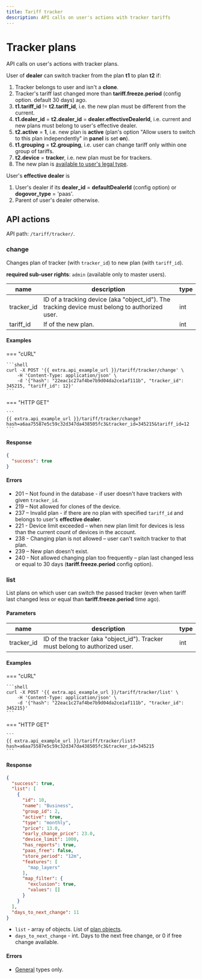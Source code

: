 ```yaml
---
title: Tariff tracker
description: API calls on user's actions with tracker tariffs
---
```


# Tracker plans

API calls on user's actions with tracker plans.

User of **dealer** can switch tracker from the plan **t1** to plan **t2** if:

1. Tracker belongs to user and isn't a **clone**.
2. Tracker's tariff last changed more than **tariff.freeze.period** (config option. default 30 days) ago.
3. **t1.tariff\_id** != **t2.tariff\_id**, i.e. the new plan must be different from the current.
4. **t1.dealer\_id** = **t2.dealer\_id** = **dealer.effectiveDealerId**, i.e. current and new plans must belong to user's effective dealer.
5. **t2.active** = **1**, i.e. new plan is **active** (plan's option "Allow users to switch to this plan independently" in **panel** is set **on**).
6. **t1.grouping** = **t2.grouping**, i.e. user can change tariff only within one group of tariffs.
7. **t2.device** = **tracker**, i.e. new plan must be for trackers.
8. The new plan is [available to user's legal type](index.md#plan).

User's **effective dealer** is

1. User's dealer if its **dealer\_id** = **defaultDealerId** (config option) or **dogovor\_type** = 'paas'.
2. Parent of user's dealer otherwise.

## API actions

API path: `/tariff/tracker/`.

### change

Changes plan of tracker (with `tracker_id`) to new plan (with `tariff_id`).

**required sub-user rights**: `admin` (available only to master users).

| name        | description                                                                                     | type |
| ----------- | ----------------------------------------------------------------------------------------------- | ---- |
| tracker\_id | ID of a tracking device (aka "object\_id"). The tracking device must belong to authorized user. | int  |
| tariff\_id  | If of the new plan.                                                                             | int  |

#### Examples

\=== "cURL"

````
```shell
curl -X POST '{{ extra.api_example_url }}/tariff/tracker/change' \
    -H 'Content-Type: application/json' \
    -d '{"hash": "22eac1c27af4be7b9d04da2ce1af111b", "tracker_id": 345215, "tariff_id": 12}'
```
````

\=== "HTTP GET"

````
```
{{ extra.api_example_url }}/tariff/tracker/change?hash=a6aa75587e5c59c32d347da438505fc3&tracker_id=345215&tariff_id=12
```
````

#### Response

```json
{
  "success": true
}
```

#### Errors

* 201 – Not found in the database - if user doesn't have trackers with given `tracker_id`.
* 219 – Not allowed for clones of the device.
* 237 – Invalid plan - if there are no plan with specified `tariff_id` and belongs to user's **effective dealer**.
* 221 - Device limit exceeded – when new plan limit for devices is less than the current count of devices in the account.
* 238 - Changing plan is not allowed – user can't switch tracker to that plan.
* 239 – New plan doesn't exist.
* 240 - Not allowed changing plan too frequently – plan last changed less or equal to 30 days (**tariff.freeze.period** config option).

### list

List plans on which user can switch the passed tracker (even when tariff last changed less or equal than **tariff.freeze.period** time ago).

#### Parameters

| name        | description                                                                   | type |
| ----------- | ----------------------------------------------------------------------------- | ---- |
| tracker\_id | ID of the tracker (aka "object\_id"). Tracker must belong to authorized user. | int  |

#### Examples

\=== "cURL"

````
```shell
curl -X POST '{{ extra.api_example_url }}/tariff/tracker/list' \
    -H 'Content-Type: application/json' \
    -d '{"hash": "22eac1c27af4be7b9d04da2ce1af111b", "tracker_id": 345215}'
```
````

\=== "HTTP GET"

````
```
{{ extra.api_example_url }}/tariff/tracker/list?hash=a6aa75587e5c59c32d347da438505fc3&tracker_id=345215
```
````

#### Response

```json
{
  "success": true,
  "list": [
    {
      "id": 10,
      "name": "Business",
      "group_id": 2,
      "active": true,
      "type": "monthly",
      "price": 13.0,
      "early_change_price": 23.0,
      "device_limit": 1000,
      "has_reports": true,
      "paas_free": false,
      "store_period": "12m",
      "features": [
        "map_layers"
      ],
      "map_filter": {
        "exclusion": true,
        "values": []
      }
    }
  ],
  "days_to_next_change": 11
}
```

* `list` - array of objects. List of [plan objects](index.md#plan-object).
* `days_to_next_change` - int. Days to the next free change, or 0 if free change available.

#### Errors

* [General](../../../../../general/errors.md#error-codes) types only.
